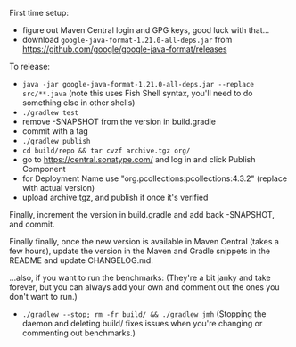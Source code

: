 First time setup:

- figure out Maven Central login and GPG keys, good luck with that...
- download `google-java-format-1.21.0-all-deps.jar` from https://github.com/google/google-java-format/releases

To release:

- `java -jar google-java-format-1.21.0-all-deps.jar --replace src/**.java` (note this uses Fish Shell syntax, you'll need to do something else in other shells)
- `./gradlew test`
- remove -SNAPSHOT from the version in build.gradle
- commit with a tag
- `./gradlew publish`
- `cd build/repo && tar cvzf archive.tgz org/`
- go to https://central.sonatype.com/ and log in and click Publish Component
- for Deployment Name use "org.pcollections:pcollections:4.3.2" (replace with actual version)
- upload archive.tgz, and publish it once it's verified

Finally, increment the version in build.gradle and add back -SNAPSHOT, and commit.

Finally finally, once the new version is available in Maven Central (takes a few hours), update the version in the Maven and Gradle snippets in the README and update CHANGELOG.md.

…also, if you want to run the benchmarks:
(They're a bit janky and take forever, but you can always add your own and comment out the ones you don't want to run.)

- `./gradlew --stop; rm -fr build/ && ./gradlew jmh`
  (Stopping the daemon and deleting build/ fixes issues when you're changing or commenting out benchmarks.)
